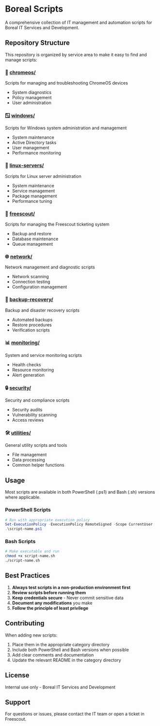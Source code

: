 # Boreal Scripts

A comprehensive collection of IT management and automation scripts for Boreal IT Services and Development.

## Repository Structure

This repository is organized by service area to make it easy to find and manage scripts:

### 📱 [chromeos/](chromeos/)
Scripts for managing and troubleshooting ChromeOS devices
- System diagnostics
- Policy management
- User administration

### 🪟 [windows/](windows/)
Scripts for Windows system administration and management
- System maintenance
- Active Directory tasks
- User management
- Performance monitoring

### 🐧 [linux-servers/](linux-servers/)
Scripts for Linux server administration
- System maintenance
- Service management
- Package management
- Performance tuning

### 🎫 [freescout/](freescout/)
Scripts for managing the Freescout ticketing system
- Backup and restore
- Database maintenance
- Queue management

### 🌐 [network/](network/)
Network management and diagnostic scripts
- Network scanning
- Connection testing
- Configuration management

### 💾 [backup-recovery/](backup-recovery/)
Backup and disaster recovery scripts
- Automated backups
- Restore procedures
- Verification scripts

### 📊 [monitoring/](monitoring/)
System and service monitoring scripts
- Health checks
- Resource monitoring
- Alert generation

### 🔒 [security/](security/)
Security and compliance scripts
- Security audits
- Vulnerability scanning
- Access reviews

### 🛠️ [utilities/](utilities/)
General utility scripts and tools
- File management
- Data processing
- Common helper functions

## Usage

Most scripts are available in both PowerShell (.ps1) and Bash (.sh) versions where applicable.

### PowerShell Scripts
```powershell
# Run with appropriate execution policy
Set-ExecutionPolicy -ExecutionPolicy RemoteSigned -Scope CurrentUser
.\script-name.ps1
```

### Bash Scripts
```bash
# Make executable and run
chmod +x script-name.sh
./script-name.sh
```

## Best Practices

1. **Always test scripts in a non-production environment first**
2. **Review scripts before running them**
3. **Keep credentials secure** - Never commit sensitive data
4. **Document any modifications** you make
5. **Follow the principle of least privilege**

## Contributing

When adding new scripts:
1. Place them in the appropriate category directory
2. Include both PowerShell and Bash versions when possible
3. Add clear comments and documentation
4. Update the relevant README in the category directory

## License

Internal use only - Boreal IT Services and Development

## Support

For questions or issues, please contact the IT team or open a ticket in Freescout.